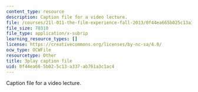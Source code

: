 ```yaml
---
content_type: resource
description: Caption file for a video lecture.
file: /courses/21l-011-the-film-experience-fall-2013/0f44ea665b025c13a337ab761a3c1ac4_Fq0mvAbzUrY.vtt
file_size: 70310
file_type: application/x-subrip
learning_resource_types: []
license: https://creativecommons.org/licenses/by-nc-sa/4.0/
ocw_type: OCWFile
resourcetype: Other
title: 3play caption file
uid: 0f44ea66-5b02-5c13-a337-ab761a3c1ac4
---
```

Caption file for a video lecture.
